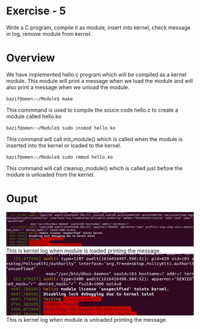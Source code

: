# Exercise - 5
Write a C program, compile it as module, insert into kernel, check message in log, remove module from kernel.
# Overview
We have implemented hello.c program which will be compiled as a kernel module. This module will print a message when we load the module and will also print a message when we unload the module.
```
bazif@omen:~/Module$ make
```
This commmand is used to compile the souce code hello.c to create a module called hello.ko
```
bazif@omen:~/Module$ sudo insmod hello.ko
```
This command will call init_module() which is called when the module is inserted into the kernel or loaded to the kernel.
```
bazif@omen:~/Module$ sudo rmmod hello.ko
```
This command will call cleanup_module() which is called just before the module is unloaded from the kernel.
# Ouput
![Screenshot](insmod.JPG)
This is kernel log when module is loaded printing the message.
![Screenshot](rmmod.JPG)
This is kernel log when module is unloaded printing the message.
